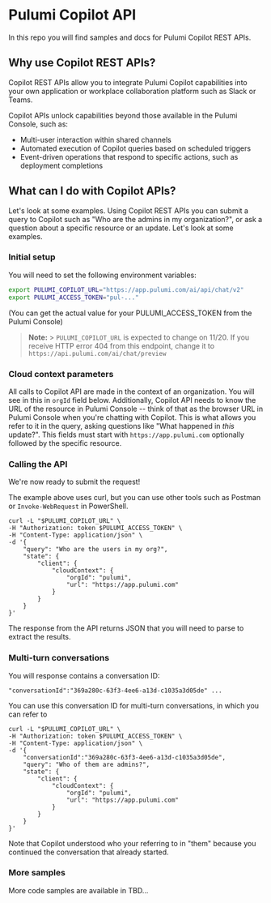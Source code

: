 # Pulumi Copilot API

In this repo you will find samples and docs for Pulumi Copilot REST APIs.

## Why use Copilot REST APIs?

Copilot REST APIs allow you to integrate Pulumi Copilot capabilities into your own application or workplace collaboration platform such as Slack or Teams.

Copilot APIs unlock capabilities beyond those available in the Pulumi Console, such as:

-   Multi-user interaction within shared channels
-   Automated execution of Copilot queries based on scheduled triggers
-   Event-driven operations that respond to specific actions, such as deployment completions

## What can I do with Copilot APIs?

Let's look at some examples. Using Copilot REST APIs you can submit a query to Copilot such as "Who are the admins in my organization?", or ask a question about a specific resource or an update. Let's look at some examples.

### Initial setup

You will need to set the following environment variables:

```bash
export PULUMI_COPILOT_URL="https://app.pulumi.com/ai/api/chat/v2"
export PULUMI_ACCESS_TOKEN="pul-..."
```

(You can get the actual value for your PULUMI_ACCESS_TOKEN from the Pulumi Console)

> **Note:** > `PULUMI_COPILOT_URL` is expected to change on 11/20. If you receive HTTP error 404 from this endpoint, change it to `https://api.pulumi.com/ai/chat/preview`

### Cloud context parameters

All calls to Copilot API are made in the context of an organization. You will see in this in `orgId` field below.
Additionally, Copilot API needs to know the URL of the resource in Pulumi Console -- think of that as the browser URL in Pulumi Console when you're chatting with Copilot. This is what allows you refer to it in the query, asking questions like "What happened in _this_ update?". This fields must start with `https://app.pulumi.com` optionally followed by the specific resource.

### Calling the API

We're now ready to submit the request!

The example above uses curl, but you can use other tools such as Postman or `Invoke-WebRequest` in PowerShell.

```
curl -L "$PULUMI_COPILOT_URL" \
-H "Authorization: token $PULUMI_ACCESS_TOKEN" \
-H "Content-Type: application/json" \
-d '{
    "query": "Who are the users in my org?",
    "state": {
        "client": {
            "cloudContext": {
                "orgId": "pulumi",
                "url": "https://app.pulumi.com"
            }
        }
    }
}'
```

The response from the API returns JSON that you will need to parse to extract the results.

### Multi-turn conversations

You will response contains a conversation ID:

```
"conversationId":"369a280c-63f3-4ee6-a13d-c1035a3d05de" ...
```

You can use this conversation ID for multi-turn conversations, in which you can refer to

```
curl -L "$PULUMI_COPILOT_URL" \
-H "Authorization: token $PULUMI_ACCESS_TOKEN" \
-H "Content-Type: application/json" \
-d '{
    "conversationId":"369a280c-63f3-4ee6-a13d-c1035a3d05de",
    "query": "Who of them are admins?",
    "state": {
        "client": {
            "cloudContext": {
                "orgId": "pulumi",
                "url": "https://app.pulumi.com"
            }
        }
    }
}'
```

Note that Copilot understood who your referring to in "them" because you continued the conversation that already started.

### More samples

More code samples are available in TBD...
